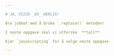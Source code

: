 ```yaml
---

# JA, PIZZA _ER_ HERLIG!

Bra jobbet med å bruke `.replace()` metoden!

I neste oppgave skal vi utforske  **tall**.

Kjør `javascripting` for å velge neste oppgave

---
```

